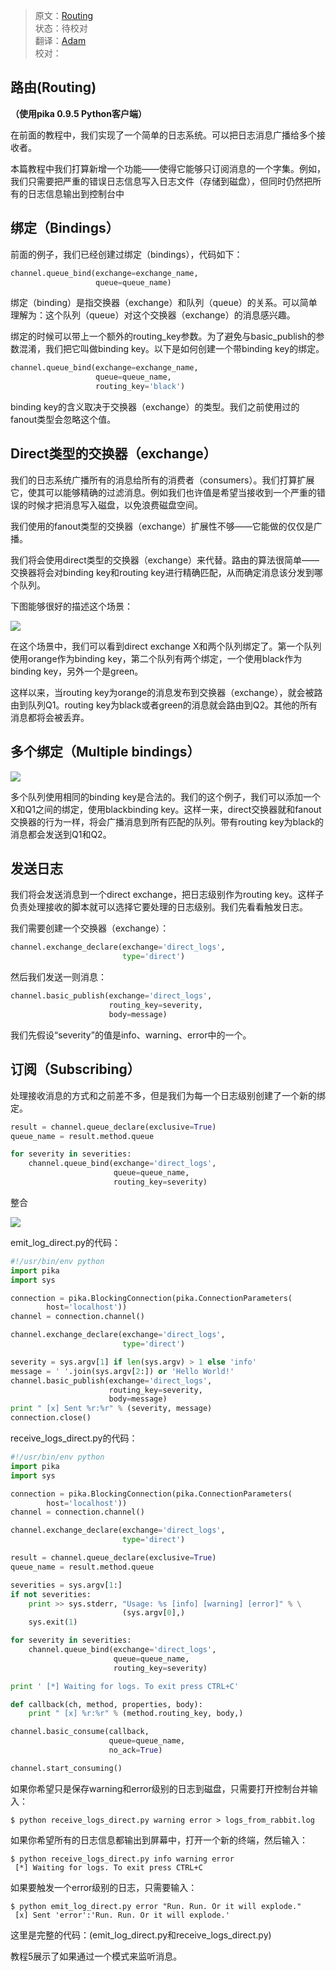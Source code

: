 >原文：[Routing](https://www.rabbitmq.com/tutorials/tutorial-four-python.html)  
>状态：待校对  
>翻译：[Adam](http://adamlu.net/dev/author/adam/)  
>校对：

## 路由(Routing)

**（使用pika 0.9.5 Python客户端）**

在前面的教程中，我们实现了一个简单的日志系统。可以把日志消息广播给多个接收者。

本篇教程中我们打算新增一个功能——使得它能够只订阅消息的一个字集。例如，我们只需要把严重的错误日志信息写入日志文件（存储到磁盘），但同时仍然把所有的日志信息输出到控制台中

## 绑定（Bindings）

前面的例子，我们已经创建过绑定（bindings），代码如下：

```python
channel.queue_bind(exchange=exchange_name,
                   queue=queue_name)
```

绑定（binding）是指交换器（exchange）和队列（queue）的关系。可以简单理解为：这个队列（queue）对这个交换器（exchange）的消息感兴趣。

绑定的时候可以带上一个额外的routing_key参数。为了避免与basic_publish的参数混淆，我们把它叫做binding key。以下是如何创建一个带binding key的绑定。

```python
channel.queue_bind(exchange=exchange_name,
                   queue=queue_name,
                   routing_key='black')
```

binding key的含义取决于交换器（exchange）的类型。我们之前使用过的fanout类型会忽略这个值。

## Direct类型的交换器（exchange）

我们的日志系统广播所有的消息给所有的消费者（consumers）。我们打算扩展它，使其可以能够精确的过滤消息。例如我们也许值是希望当接收到一个严重的错误的时候才把消息写入磁盘，以免浪费磁盘空间。

我们使用的fanout类型的交换器（exchange）扩展性不够——它能做的仅仅是广播。

我们将会使用direct类型的交换器（exchange）来代替。路由的算法很简单——交换器将会对binding key和routing key进行精确匹配，从而确定消息该分发到哪个队列。

下图能够很好的描述这个场景：

![](http://www.rabbitmq.com/img/tutorials/direct-exchange.png)

在这个场景中，我们可以看到direct exchange X和两个队列绑定了。第一个队列使用orange作为binding key，第二个队列有两个绑定，一个使用black作为binding key，另外一个是green。

这样以来，当routing key为orange的消息发布到交换器（exchange），就会被路由到队列Q1。routing key为black或者green的消息就会路由到Q2。其他的所有消息都将会被丢弃。

## 多个绑定（Multiple bindings）

![](http://www.rabbitmq.com/img/tutorials/direct-exchange-multiple.png)

多个队列使用相同的binding key是合法的。我们的这个例子，我们可以添加一个X和Q1之间的绑定，使用blackbinding key。这样一来，direct交换器就和fanout交换器的行为一样，将会广播消息到所有匹配的队列。带有routing key为black的消息都会发送到Q1和Q2。

## 发送日志

我们将会发送消息到一个direct exchange，把日志级别作为routing key。这样子负责处理接收的脚本就可以选择它要处理的日志级别。我们先看看触发日志。

我们需要创建一个交换器（exchange）：

```python
channel.exchange_declare(exchange='direct_logs',
                         type='direct')
```

然后我们发送一则消息：

```python
channel.basic_publish(exchange='direct_logs',
                      routing_key=severity,
                      body=message)
```

我们先假设“severity”的值是info、warning、error中的一个。

## 订阅（Subscribing）

处理接收消息的方式和之前差不多，但是我们为每一个日志级别创建了一个新的绑定。

```python
result = channel.queue_declare(exclusive=True)
queue_name = result.method.queue

for severity in severities:
    channel.queue_bind(exchange='direct_logs',
                       queue=queue_name,
                       routing_key=severity)
```

整合

![](http://www.rabbitmq.com/img/tutorials/python-four.png)

emit_log_direct.py的代码：

```python
#!/usr/bin/env python
import pika
import sys

connection = pika.BlockingConnection(pika.ConnectionParameters(
        host='localhost'))
channel = connection.channel()

channel.exchange_declare(exchange='direct_logs',
                         type='direct')

severity = sys.argv[1] if len(sys.argv) > 1 else 'info'
message = ' '.join(sys.argv[2:]) or 'Hello World!'
channel.basic_publish(exchange='direct_logs',
                      routing_key=severity,
                      body=message)
print " [x] Sent %r:%r" % (severity, message)
connection.close()
```

receive_logs_direct.py的代码：

```python
#!/usr/bin/env python
import pika
import sys

connection = pika.BlockingConnection(pika.ConnectionParameters(
        host='localhost'))
channel = connection.channel()

channel.exchange_declare(exchange='direct_logs',
                         type='direct')

result = channel.queue_declare(exclusive=True)
queue_name = result.method.queue

severities = sys.argv[1:]
if not severities:
    print >> sys.stderr, "Usage: %s [info] [warning] [error]" % \
                         (sys.argv[0],)
    sys.exit(1)

for severity in severities:
    channel.queue_bind(exchange='direct_logs',
                       queue=queue_name,
                       routing_key=severity)

print ' [*] Waiting for logs. To exit press CTRL+C'

def callback(ch, method, properties, body):
    print " [x] %r:%r" % (method.routing_key, body,)

channel.basic_consume(callback,
                      queue=queue_name,
                      no_ack=True)

channel.start_consuming()
```

如果你希望只是保存warning和error级别的日志到磁盘，只需要打开控制台并输入：

    $ python receive_logs_direct.py warning error > logs_from_rabbit.log

如果你希望所有的日志信息都输出到屏幕中，打开一个新的终端，然后输入：

    $ python receive_logs_direct.py info warning error
     [*] Waiting for logs. To exit press CTRL+C

如果要触发一个error级别的日志，只需要输入：

    $ python emit_log_direct.py error "Run. Run. Or it will explode."
     [x] Sent 'error':'Run. Run. Or it will explode.'

这里是完整的代码：(emit_log_direct.py和receive_logs_direct.py)

教程5展示了如果通过一个模式来监听消息。